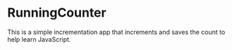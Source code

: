 # RunningCounter
This is a simple incrementation app that increments and saves the count to help learn JavaScript.
